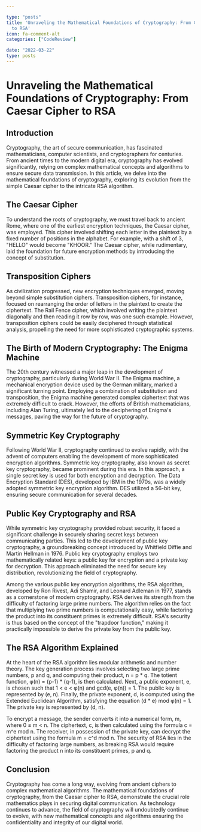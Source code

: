 ```yaml
---

type: "posts"
title: 'Unraveling the Mathematical Foundations of Cryptography: From Caesar Cipher
  to RSA'
icon: fa-comment-alt
categories: ["CodeReview"]

date: "2022-03-22"
type: posts
---
```





# Unraveling the Mathematical Foundations of Cryptography: From Caesar Cipher to RSA

## Introduction
Cryptography, the art of secure communication, has fascinated mathematicians, computer scientists, and cryptographers for centuries. From ancient times to the modern digital era, cryptography has evolved significantly, relying on complex mathematical concepts and algorithms to ensure secure data transmission. In this article, we delve into the mathematical foundations of cryptography, exploring its evolution from the simple Caesar cipher to the intricate RSA algorithm.

## The Caesar Cipher
To understand the roots of cryptography, we must travel back to ancient Rome, where one of the earliest encryption techniques, the Caesar cipher, was employed. This cipher involved shifting each letter in the plaintext by a fixed number of positions in the alphabet. For example, with a shift of 3, "HELLO" would become "KHOOR." The Caesar cipher, while rudimentary, laid the foundation for future encryption methods by introducing the concept of substitution.

## Transposition Ciphers
As civilization progressed, new encryption techniques emerged, moving beyond simple substitution ciphers. Transposition ciphers, for instance, focused on rearranging the order of letters in the plaintext to create the ciphertext. The Rail Fence cipher, which involved writing the plaintext diagonally and then reading it row by row, was one such example. However, transposition ciphers could be easily deciphered through statistical analysis, propelling the need for more sophisticated cryptographic systems.

## The Birth of Modern Cryptography: The Enigma Machine
The 20th century witnessed a major leap in the development of cryptography, particularly during World War II. The Enigma machine, a mechanical encryption device used by the German military, marked a significant turning point. Employing a combination of substitution and transposition, the Enigma machine generated complex ciphertext that was extremely difficult to crack. However, the efforts of British mathematicians, including Alan Turing, ultimately led to the deciphering of Enigma's messages, paving the way for the future of cryptography.

## Symmetric Key Cryptography
Following World War II, cryptography continued to evolve rapidly, with the advent of computers enabling the development of more sophisticated encryption algorithms. Symmetric key cryptography, also known as secret key cryptography, became prominent during this era. In this approach, a single secret key is used for both encryption and decryption. The Data Encryption Standard (DES), developed by IBM in the 1970s, was a widely adopted symmetric key encryption algorithm. DES utilized a 56-bit key, ensuring secure communication for several decades.

## Public Key Cryptography and RSA
While symmetric key cryptography provided robust security, it faced a significant challenge in securely sharing secret keys between communicating parties. This led to the development of public key cryptography, a groundbreaking concept introduced by Whitfield Diffie and Martin Hellman in 1976. Public key cryptography employs two mathematically related keys: a public key for encryption and a private key for decryption. This approach eliminated the need for secure key distribution, revolutionizing the field of cryptography.

Among the various public key encryption algorithms, the RSA algorithm, developed by Ron Rivest, Adi Shamir, and Leonard Adleman in 1977, stands as a cornerstone of modern cryptography. RSA derives its strength from the difficulty of factoring large prime numbers. The algorithm relies on the fact that multiplying two prime numbers is computationally easy, while factoring the product into its constituent primes is extremely difficult. RSA's security is thus based on the concept of the "trapdoor function," making it practically impossible to derive the private key from the public key.

## The RSA Algorithm Explained
At the heart of the RSA algorithm lies modular arithmetic and number theory. The key generation process involves selecting two large prime numbers, p and q, and computing their product, n = p * q. The totient function, φ(n) = (p-1) * (q-1), is then calculated. Next, a public exponent, e, is chosen such that 1 < e < φ(n) and gcd(e, φ(n)) = 1. The public key is represented by (e, n). Finally, the private exponent, d, is computed using the Extended Euclidean Algorithm, satisfying the equation (d * e) mod φ(n) = 1. The private key is represented by (d, n).

To encrypt a message, the sender converts it into a numerical form, m, where 0 ≤ m < n. The ciphertext, c, is then calculated using the formula c = m^e mod n. The receiver, in possession of the private key, can decrypt the ciphertext using the formula m = c^d mod n. The security of RSA lies in the difficulty of factoring large numbers, as breaking RSA would require factoring the product n into its constituent primes, p and q.

## Conclusion
Cryptography has come a long way, evolving from ancient ciphers to complex mathematical algorithms. The mathematical foundations of cryptography, from the Caesar cipher to RSA, demonstrate the crucial role mathematics plays in securing digital communication. As technology continues to advance, the field of cryptography will undoubtedly continue to evolve, with new mathematical concepts and algorithms ensuring the confidentiality and integrity of our digital world.
